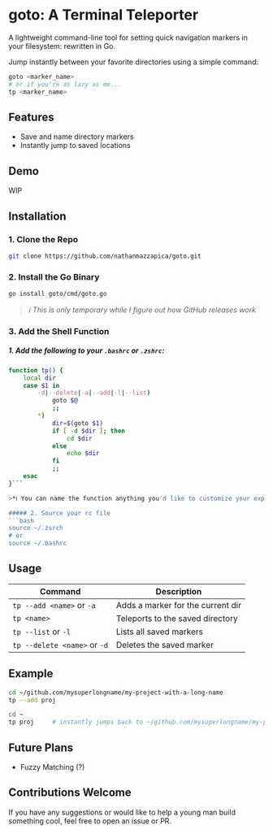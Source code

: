 # goto: A Terminal Teleporter
A lightweight command-line tool for setting quick navigation markers in your filesystem: rewritten in Go.

Jump instantly between your favorite directories using a simple command:

```bash
goto <marker_name>
# or if you're as lazy as me...
tp <marker_name>
```

## Features
- Save and name directory markers
- Instantly jump to saved locations

## Demo
WIP

## Installation

### 1. Clone the Repo
```bash
git clone https://github.com/nathanmazzapica/goto.git
```

### 2. Install the Go Binary
```bash
go install goto/cmd/goto.go
```
>*ℹ️ This is only temporary while I figure out how GitHub releases work*

### 3. Add the Shell Function
##### 1. Add the following to your `.bashrc` or `.zshrc`:
```bash
function tp() {
    local dir
    case $1 in 
        -d|--delete|-a|--add|-l|--list)
            goto $@
            ;;
        *)
            dir=$(goto $1)
            if [ -d $dir ]; then
                cd $dir
            else
                echo $dir
            fi
            ;;
    esac
}```

>*ℹ️ You can name the function anything you'd like to customize your experience*

##### 2. Source your rc file
```bash
source ~/.zsrch
# or
source ~/.bashrc
```

## Usage

| Command                        | Description                         |
|-------------------------------|-------------------------------------|
| `tp --add <name>` or `-a`     | Adds a marker for the current dir   |
| `tp <name>`                   | Teleports to the saved directory    |
| `tp --list` or `-l`           | Lists all saved markers             |
| `tp --delete <name>` or `-d`  | Deletes the saved marker            |


## Example

```bash
cd ~/github.com/mysuperlongname/my-project-with-a-long-name
tp --add proj

cd ~
tp proj     # instantly jumps back to ~/github.com/mysuperlongname/my-project-with-a-long-name
```

## Future Plans
- Fuzzy Matching (?)

## Contributions Welcome
If you have any suggestions or would like to help a young man build something cool, feel free to open an issue or PR.
